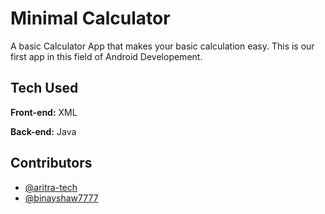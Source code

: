 
# Minimal Calculator

A basic Calculator App that makes your basic calculation easy.
This is our first app in this field of Android Developement. 


## Tech Used

**Front-end:** XML

**Back-end:** Java

  
## Contributors

- [@aritra-tech](https://github.com/aritra-tech)
- [@binayshaw7777](https://github.com/binayshaw7777)

  
